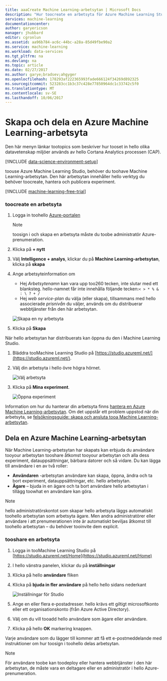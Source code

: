 ```yaml
---
title: aaaCreate Machine Learning-arbetsytan | Microsoft Docs
description: "Hur toocreate en arbetsyta för Azure Machine Learning Studio"
services: machine-learning
documentationcenter: 
author: garyericson
manager: jhubbard
editor: cgronlun
ms.assetid: aa96b784-ac6c-44bc-a28a-85d49fbe90a2
ms.service: machine-learning
ms.workload: data-services
ms.tgt_pltfrm: na
ms.devlang: na
ms.topic: article
ms.date: 02/27/2017
ms.author: garye;bradsev;ahgyger
ms.openlocfilehash: 178293af222365993fade666124f34269d892325
ms.sourcegitcommit: 523283cc1b3c37c428e77850964dc1c33742c5f0
ms.translationtype: MT
ms.contentlocale: sv-SE
ms.lasthandoff: 10/06/2017
---
```

# <a name="create-and-share-an-azure-machine-learning-workspace"></a>Skapa och dela en Azure Machine Learning-arbetsyta
Den här menyn länkar tootopics som beskriver hur tooset in hello olika datavetenskap miljöer används av hello Cortana Analytics processen (CAP).

[!INCLUDE [data-science-environment-setup](../../includes/cap-setup-environments.md)]

toouse Azure Machine Learning Studio, behöver du toohave Machine Learning-arbetsytan. Den här arbetsytan innehåller hello verktyg du behöver toocreate, hantera och publicera experiment.

[!INCLUDE [machine-learning-free-trial](../../includes/machine-learning-free-trial.md)]

### <a name="toocreate-a-workspace"></a>toocreate en arbetsyta
1. Logga in toohello [Azure-portalen](https://portal.azure.com/)

    > [!NOTE]
    > toosign i och skapa en arbetsyta måste du toobe administratör Azure-prenumeration. 
    >
    > 

2. Klicka på **+ nytt**

3. Välj **Intelligence + analys**, klickar du på **Machine Learning-arbetsytan**, klicka på **skapa**

4. Ange arbetsyteinformation om

    - Hej *Arbetsytenamn* kan vara upp too260 tecken, inte slutar med ett blanksteg. hello-namnet får inte innehålla följande tecken:`< > * % & : \ ? + /`
    - Hej *web service-plan* du välja (eller skapa), tillsammans med hello associerade *prisnivån* du väljer, används om du distribuerar webbtjänster från den här arbetsytan.

    ![Skapa en ny arbetsyta](media/machine-learning-create-workspace/create-new-workspace.png)

5. Klicka på **Skapa**

När hello arbetsytan har distribuerats kan öppna du den i Machine Learning Studio.

1. Bläddra tooMachine Learning Studio på [https://studio.azureml.net/](https://studio.azureml.net/).

2. Välj din arbetsyta i hello övre högra hörnet.

    ![Välj arbetsyta](media/machine-learning-create-workspace/open-workspace.png)

3. Klicka på **Mina experiment**.

    ![Öppna experiment](media/machine-learning-create-workspace/my-experiments.png)

Information om hur du hanterar din arbetsyta finns [hantera en Azure Machine Learning-arbetsytan](machine-learning-manage-workspace.md).
Om det uppstår ett problem uppstod när din arbetsyta, se [felsökningsguide: skapa och ansluta tooa Machine Learning-arbetsytan](machine-learning-troubleshooting-creating-ml-workspace.md).


## <a name="sharing-an-azure-machine-learning-workspace"></a>Dela en Azure Machine Learning-arbetsytan
När Machine Learning-arbetsytan har skapats kan erbjuda du användare tooyour arbetsytan tooshare åtkomst tooyour arbetsytan och alla dess experiment, datauppsättningar, bärbara datorer och så vidare. Du kan lägga till användare i en av två roller:

* **Användaren** -arbetsytan användare kan skapa, öppna, ändra och ta bort experiment, datauppsättningar, etc. hello arbetsytan.
* **Ägare** – bjuda in en ägare och ta bort användare hello arbetsytan i tillägg toowhat en användare kan göra.

> [!NOTE]
> hello administratörskontot som skapar hello arbetsyta läggs automatiskt toohello arbetsytan som arbetsyta ägare. Men andra administratörer eller användare i att prenumerationen inte är automatiskt beviljas åtkomst till toohello arbetsytan – du behöver tooinvite dem explicit.
> 
> 

### <a name="tooshare-a-workspace"></a>tooshare en arbetsyta

1. Logga in tooMachine Learning Studio på [https://studio.azureml.net/Home](https://studio.azureml.net/Home)

2. I hello vänstra panelen, klickar du på **inställningar**

3. Klicka på hello **användare** fliken

4. Klicka på **bjuda in fler användare** på hello hello sidans nederkant

    ![Inställningar för Studio](media/machine-learning-create-workspace/settings.png)

5. Ange en eller flera e-postadresser. hello krävs ett giltigt microsoftkonto eller ett organisationskonto (från Azure Active Directory).

6. Välj om du vill tooadd hello användare som ägare eller användare.

7. Klicka på hello **OK** markering knappen.

Varje användare som du lägger till kommer att få ett e-postmeddelande med instruktioner om hur toosign i toohello delas arbetsytan.

> [!NOTE]
> För användare toobe kan toodeploy eller hantera webbtjänster i den här arbetsytan, de måste vara en deltagare eller en administratör i hello Azure-prenumeration. 



